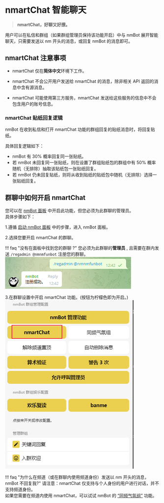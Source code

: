 # nmartChat 智能聊天

> **nmartChat，好聊又好撩。**

用户可以在私信和群组（如果群组管理员保持该功能开启）中与 nmBot 展开智能聊天，只需要发送以 nm 开头的消息，或回复 nmBot 的消息即可。

## nmartChat 注意事项

- nmartChat 仅在**简体中文**环境下工作。

- nmartChat 不会公开用户发送给 nmartChat 的消息，除非相关 API 返回的消息中含有源消息。

- nmartChat 可能使用第三方服务，nmartChat 发送给这些服务的信息中不会包含用户的账号信息。  

### nmartChat 贴纸回复逻辑

nmBot 在收到私信和打开 nmartChat 功能的群组回复的贴纸消息时，将回复贴纸。  

具体回复逻辑如下：

- nmBot 有 30% 概率回复同一张贴纸。
- 若 nmBot 未回复同一张贴纸，则在设置了群组贴纸包的群组中有 50% 概率随机（无排除）抽取该贴纸包一张贴纸回复。
- 若 nmBot 仍未回复贴纸，则将从收到贴纸的贴纸包中随机（无排除）选择一张贴纸回复。

## 群聊中如何开启 nmartChat

您可以在 [nmBot 面板](./launch-panel.md) 中开启此功能，但您必须为此群聊的管理员。  
具体步骤如下：

1.遵循 [启动 nmBot 面板](./launch-panel.md) 中的步骤，进入 nmBot 面板。

2.选择您要开启 nmartChat 的群聊。  

!!! faq "没有在面板中找到您的群聊 ?"
    您必须为此群聊的**管理员** , 且需要在群内发送 `/regadmin @nmnmfunbot` 注册您的群聊。
    ![regadmin](img/nmartchat_regadmin.png)

3.在群聊设置中开启 nmartChat 功能。(按钮为柠檬色即为开启。)  
   ![enablechat](img/nmartchat_panel_enablechat.png)

!!! faq "为什么在频道（或在群聊内使用频道身份）发送以 nm 开头的消息，nmBot 不回复我?"
    请注意：nmartChat 仅支持与个人身份的用户进行对话，并不支持频道身份。  
    如果您需要在频道内使用 nmartChat，可以试试 nmBot 的 [“同频气氛组”](./group/reply-channel.md) 功能。
